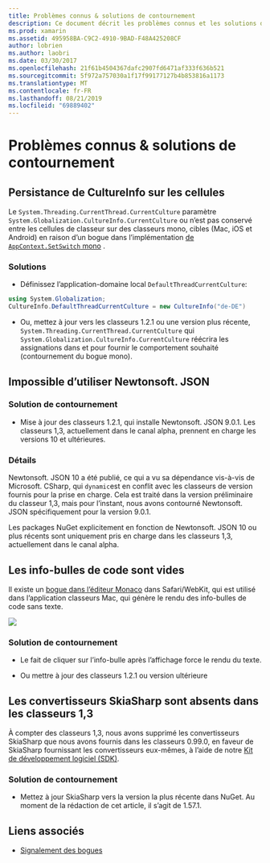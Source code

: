 ```yaml
---
title: Problèmes connus & solutions de contournement
description: Ce document décrit les problèmes connus et les solutions de contournement pour Xamarin Workbooks. Il aborde les problèmes CultureInfo, les problèmes JSON et bien plus encore.
ms.prod: xamarin
ms.assetid: 495958BA-C9C2-4910-9BAD-F48A425208CF
author: lobrien
ms.author: laobri
ms.date: 03/30/2017
ms.openlocfilehash: 21f61b4504367dafc2907fd6471af333f636b521
ms.sourcegitcommit: 5f972a757030a1f17f99177127b4b853816a1173
ms.translationtype: MT
ms.contentlocale: fr-FR
ms.lasthandoff: 08/21/2019
ms.locfileid: "69889402"
---
```

# <a name="known-issues--workarounds"></a>Problèmes connus & solutions de contournement

## <a name="persistence-of-cultureinfo-across-cells"></a>Persistance de CultureInfo sur les cellules

Le `System.Threading.CurrentThread.CurrentCulture` paramètre `System.Globalization.CultureInfo.CurrentCulture` ou n’est pas conservé entre les cellules de classeur sur des classeurs mono, cibles (Mac, iOS et Android) en raison d’un bogue dans l’implémentation [de `AppContext.SetSwitch` mono][appcontext-bug] .

### <a name="workarounds"></a>Solutions

* Définissez l’application-domaine local `DefaultThreadCurrentCulture`:

```csharp
using System.Globalization;
CultureInfo.DefaultThreadCurrentCulture = new CultureInfo("de-DE")
```

* Ou, mettez à jour vers les classeurs 1.2.1 ou une version plus récente, `System.Threading.CurrentThread.CurrentCulture` qui `System.Globalization.CultureInfo.CurrentCulture` réécrira les assignations dans et pour fournir le comportement souhaité (contournement du bogue mono).

## <a name="unable-to-use-newtonsoftjson"></a>Impossible d’utiliser Newtonsoft. JSON

### <a name="workaround"></a>Solution de contournement

* Mise à jour des classeurs 1.2.1, qui installe Newtonsoft. JSON 9.0.1.
  Les classeurs 1,3, actuellement dans le canal alpha, prennent en charge les versions 10 et ultérieures.

### <a name="details"></a>Détails

Newtonsoft. JSON 10 a été publié, ce qui a vu sa dépendance vis-à-vis de Microsoft. CSharp, qui `dynamic`est en conflit avec les classeurs de version fournis pour la prise en charge. Cela est traité dans la version préliminaire du classeur 1,3, mais pour l’instant, nous avons contourné Newtonsoft. JSON spécifiquement pour la version 9.0.1.

Les packages NuGet explicitement en fonction de Newtonsoft. JSON 10 ou plus récents sont uniquement pris en charge dans les classeurs 1,3, actuellement dans le canal alpha.

## <a name="code-tooltips-are-blank"></a>Les info-bulles de code sont vides

Il existe un [bogue dans l’éditeur Monaco][monaco-bug] dans Safari/WebKit, qui est utilisé dans l’application classeurs Mac, qui génère le rendu des info-bulles de code sans texte.

![](general-images/monaco-signature-help-bug.png)

### <a name="workaround"></a>Solution de contournement

* Le fait de cliquer sur l’info-bulle après l’affichage force le rendu du texte.

* Ou mettre à jour des classeurs 1.2.1 ou version ultérieure

[appcontext-bug]: https://bugzilla.xamarin.com/show_bug.cgi?id=54448
[monaco-bug]: https://github.com/Microsoft/monaco-editor/issues/408

## <a name="skiasharp-renderers-are-missing-in-workbooks-13"></a>Les convertisseurs SkiaSharp sont absents dans les classeurs 1,3

À compter des classeurs 1,3, nous avons supprimé les convertisseurs SkiaSharp que nous avons fournis dans les classeurs 0.99.0, en faveur de SkiaSharp fournissant les convertisseurs eux-mêmes, à l’aide de notre [Kit de développement logiciel (SDK)](~/tools/workbooks/sdk/index.md).

### <a name="workaround"></a>Solution de contournement

* Mettez à jour SkiaSharp vers la version la plus récente dans NuGet. Au moment de la rédaction de cet article, il s’agit de 1.57.1.

## <a name="related-links"></a>Liens associés

- [Signalement des bogues](~/tools/workbooks/install.md#reporting-bugs)
